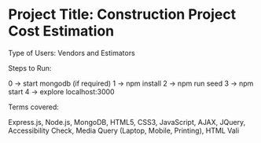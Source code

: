 # Project Title: Construction Project Cost Estimation

Type of Users: Vendors and Estimators 

Steps to Run:

0 -> start mongodb (if required)
1 -> npm install
2 -> npm run seed
3 -> npm start
4 -> explore localhost:3000

Terms covered:

Express.js, Node.js, MongoDB, HTML5, CSS3, JavaScript, AJAX, JQuery, Accessibility Check, Media Query (Laptop, Mobile, Printing), HTML Vali
